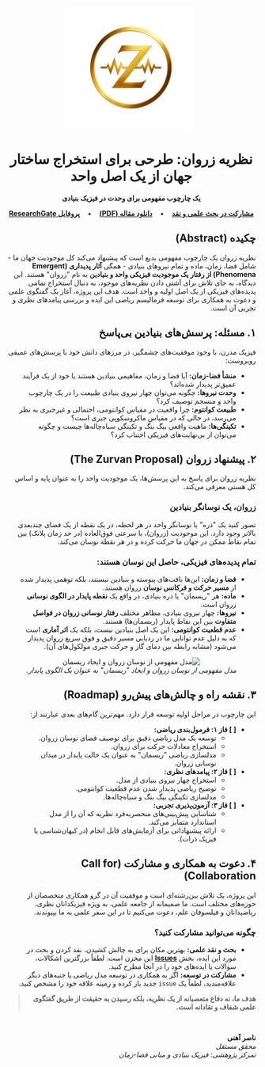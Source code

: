 <div dir="rtl" align="right">
<p align="center">
<img src="zurvan-logo.png" alt="لوگوی مفهومی نظریه زروان" width="250"/>
</p>
<h1 align="center">نظریه زروان: طرحی برای استخراج ساختار جهان از یک اصل واحد</h1>
<p align="center">
<b>یک چارچوب مفهومی برای وحدت در فیزیک بنیادی</b>
</p>
<p align="center">
<a href="https://github.com/naserahani/Zurvan-Theory/issues"><b>مشارکت در بحث علمی و نقد</b></a>
&nbsp;&nbsp;&nbsp;•&nbsp;&nbsp;&nbsp;
<a href="https://github.com/naserahani/Zurvan-Theory/blob/main/Zurvan_Theory_Whitepaper_FA.pdf"><b>دانلود مقاله (PDF)</b></a>
&nbsp;&nbsp;&nbsp;•&nbsp;&nbsp;&nbsp;
<a href="https://www.researchgate.net/profile/Nasser-Ahani-3"><b>پروفایل ResearchGate</b></a>
</p>
<h2>چکیده (Abstract)</h2>
<p>
نظریه زروان یک چارچوب مفهومی بدیع است که پیشنهاد می‌کند کل موجودیت جهان ما - شامل فضا، زمان، ماده و تمام نیروهای بنیادی - همگی <b>آثار پدیداری (Emergent Phenomena) از رفتار یک موجودیت فیزیکی واحد و بنیادین</b> به نام "زروان" هستند. این دیدگاه، به جای تلاش برای آشتی دادن نظریه‌های موجود، به دنبال استخراج تمامی پدیده‌های فیزیکی از یک اصل اولیه و واحد است. هدف این پروژه، آغاز یک گفتگوی علمی و دعوت به همکاری برای توسعه فرمالیسم ریاضی این ایده و بررسی پیامدهای نظری و تجربی آن است.
</p>
<h2>۱. مسئله: پرسش‌های بنیادین بی‌پاسخ</h2>
<p>
فیزیک مدرن، با وجود موفقیت‌های چشمگیر، در مرزهای دانش خود با پرسش‌های عمیقی روبروست:
</p>
<ul>
<li><b>منشأ فضا-زمان:</b> آیا فضا و زمان، مفاهیمی بنیادین هستند یا خود از یک فرآیند عمیق‌تر پدیدار شده‌اند؟</li>
<li><b>وحدت نیروها:</b> چگونه می‌توان چهار نیروی بنیادی طبیعت را در یک چارچوب واحد و منسجم توصیف کرد؟</li>
<li><b>طبیعت کوانتوم:</b> چرا واقعیت در مقیاس کوانتومی، احتمالی و غیرجبری به نظر می‌رسد، در حالی که در مقیاس ماکروسکوپی جبری است؟</li>
<li><b>تکینگی‌ها:</b> ماهیت واقعی بیگ بنگ و تکینگی سیاه‌چاله‌ها چیست و چگونه می‌توان از بی‌نهایت‌های فیزیکی اجتناب کرد؟</li>
</ul>
<h2>۲. پیشنهاد زروان (The Zurvan Proposal)</h2>
<p>
نظریه زروان برای پاسخ به این پرسش‌ها، یک موجودیت واحد را به عنوان پایه و اساس کل هستی معرفی می‌کند.
</p>
<h3>زروان، یک نوسانگر بنیادین</h3>
<p>
تصور کنید یک "ذره" یا نوسانگر واحد در هر لحظه، در یک نقطه از یک فضای چندبعدی بالاتر وجود دارد. این موجودیت (زروان)، با سرعتی فوق‌العاده (در حد زمان پلانک) بین تمام نقاط ممکن در جهان ما حرکت کرده و در هر نقطه نوسان می‌کند.
</p>
<h3>تمام پدیده‌های فیزیکی، حاصل این نوسان هستند:</h3>
<ul>
<li><b>فضا و زمان:</b> این‌ها بافت‌های پیوسته و بنیادین نیستند، بلکه توهمی پدیدار شده از <b>مسیر حرکت و فرکانس نوسان</b> زروان هستند.</li>
<li><b>ماده:</b> هر "ریسمان" یا ذره بنیادی، در واقع یک <b>نقطه پایدار در الگوی نوسانی</b> زروان است.</li>
<li><b>نیروها:</b> چهار نیروی بنیادی، مظاهر مختلف <b>رفتار نوسانی زروان در فواصل متفاوت</b> بین این نقاط پایدار (ریسمان‌ها) هستند.</li>
<li><b>عدم قطعیت کوانتومی:</b> این یک اصل بنیادین نیست، بلکه یک <b>اثر آماری</b> است که به دلیل عدم توانایی ما در ردیابی مسیر دقیق و فوق سریع زروان پدیدار می‌شود (مشابه رابطه بین دمای گاز و حرکت جبری مولکول‌های آن).</li>
</ul>
<p align="center">
<img src="https://user-images.githubusercontent.com/17326887/223708316-01a2f9a7-932b-426c-8463-c7e6c921508a.gif" alt="مدل مفهومی از نوسان زروان و ایجاد ریسمان" width="550"/>
<br>
<i>مدل مفهومی از نوسان زروان و ایجاد "ریسمان" به عنوان یک الگوی پایدار.</i>
</p>
<h2>۳. نقشه راه و چالش‌های پیش‌رو (Roadmap)</h2>
<p>
این چارچوب در مراحل اولیه توسعه قرار دارد. مهم‌ترین گام‌های بعدی عبارتند از:
</p>
<ul>
<li><b>[ ] فاز ۱: فرمول‌بندی ریاضی:</b>
<ul>
<li>توسعه یک مدل ریاضی دقیق برای توصیف فضای نوسان زروان.</li>
<li>استخراج معادلات حرکت برای زروان.</li>
<li>مدلسازی ریاضی "ریسمان" به عنوان یک حالت پایدار در میدان نوسانی زروان.</li>
</ul>
</li>
<li><b>[ ] فاز ۲: پیامدهای نظری:</b>
<ul>
<li>استخراج چهار نیروی بنیادی از مدل.</li>
<li>توضیح ریاضی پدیدار شدن عدم قطعیت کوانتومی.</li>
<li>مدلسازی تکینگی بیگ بنگ و سیاه‌چاله‌ها.</li>
</ul>
</li>
<li><b>[ ] فاز ۳: آزمون‌پذیری تجربی:</b>
<ul>
<li>شناسایی پیش‌بینی‌های منحصربه‌فرد نظریه که آن را از مدل استاندارد متمایز می‌کند.</li>
<li>ارائه پیشنهاداتی برای آزمایش‌های قابل انجام (در کیهان‌شناسی یا فیزیک ذرات).</li>
</ul>
</li>
</ul>
<h2>۴. دعوت به همکاری و مشارکت (Call for Collaboration)</h2>
<p>
این پروژه، یک تلاش بین‌رشته‌ای است و موفقیت آن در گرو همکاری متخصصان از حوزه‌های مختلف است. ما صمیمانه از جامعه علمی، به ویژه فیزیکدانان نظری، ریاضیدانان و فیلسوفان علم، دعوت می‌کنیم تا در این سفر علمی به ما بپیوندند.
</p>
<h3>چگونه می‌توانید مشارکت کنید؟</h3>
<ul>
<li><b>بحث و نقد علمی:</b> بهترین مکان برای به چالش کشیدن، نقد کردن و بحث در مورد این ایده، بخش <b><a href="https://github.com/naserahani/Zurvan-Theory/issues">Issues</a></b> این مخزن است. لطفاً بزرگترین اشکالات، سوالات یا ایده‌های خود را در آنجا مطرح کنید.</li>
<li><b>مشارکت در توسعه:</b> اگر به همکاری در توسعه مدل ریاضی یا جنبه‌های دیگر علاقه‌مندید، لطفاً یک <code>issue</code> جدید باز کرده و زمینه علاقه خود را مشخص کنید.</li>
</ul>
<blockquote>
<b>هدف ما، نه دفاع متعصبانه از یک نظریه، بلکه رسیدن به حقیقت از طریق گفتگوی علمی شفاف و نقادانه است.</b>
</blockquote>
<br>
<p>
<b>ناصر آهنی</b>
<br>
<i>محقق مستقل </i>
<br>
<i>تمرکز پژوهشی: فیزیک بنیادی و مبانی فضا-زمان</i>
</p>
</div>
